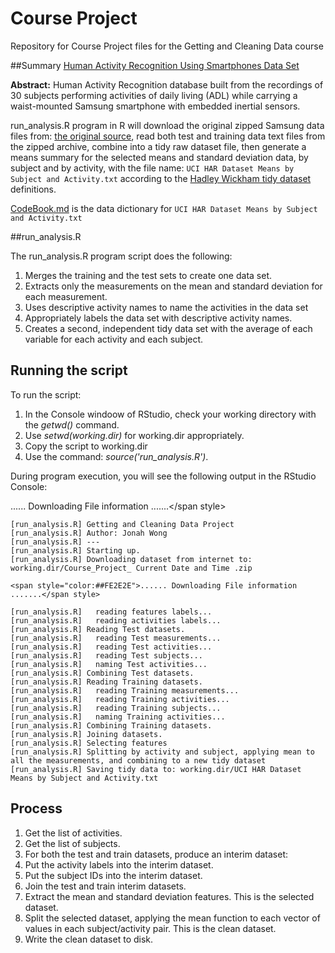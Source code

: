 Course Project
=============

Repository for Course Project files for the Getting and Cleaning Data course

##Summary
[Human Activity Recognition Using Smartphones Data Set](http://archive.ics.uci.edu/ml/datasets/Human+Activity+Recognition+Using+Smartphones)

**Abstract:** Human Activity Recognition database built from the recordings of 30 subjects performing activities of daily living (ADL) while carrying a waist-mounted Samsung smartphone with embedded inertial sensors.

run_analysis.R program in R will download the original zipped Samsung data files from: [the original source](https://d396qusza40orc.cloudfront.net/getdata%2Fprojectfiles%2FUCI%20HAR%20Dataset.zip), read both test and training data text files from the zipped archive, combine into a tidy raw dataset file, then generate a means summary for the selected means and standard deviation data, by subject and by activity, with the file name: `UCI HAR Dataset Means by Subject and Activity.txt` according to the [Hadley Wickham tidy dataset](http://vita.had.co.nz/papers/tidy-data.pdf) definitions.

[CodeBook.md](https://github.com/wongjo/CourseProject/CodeBook.md) is the data dictionary for `UCI HAR Dataset Means by Subject and Activity.txt`

##run_analysis.R

The run_analysis.R program script does the following:

1. Merges the training and the test sets to create one data set.
2. Extracts only the measurements on the mean and standard deviation for each measurement.
3. Uses descriptive activity names to name the activities in the data set
4. Appropriately labels the data set with descriptive activity names.
5. Creates a second, independent tidy data set with the average of each variable for each activity and each subject.

## Running the script

To run the script:

1. In the Console windoow of RStudio, check your working directory with the _getwd()_ command.
2. Use _setwd(working.dir)_ for working.dir appropriately. 
3. Copy the script to working.dir
4. Use the command: *source('run_analysis.R')*. 

During program execution, you will see the following output in the RStudio Console:

<span style="color:##FE2E2E">...... Downloading File information .......</span style>

```
[run_analysis.R] Getting and Cleaning Data Project
[run_analysis.R] Author: Jonah Wong
[run_analysis.R] --- 
[run_analysis.R] Starting up. 
[run_analysis.R] Downloading dataset from internet to:  working.dir/Course_Project_ Current Date and Time .zip

<span style="color:##FE2E2E">...... Downloading File information .......</span style>

[run_analysis.R]   reading features labels... 
[run_analysis.R]   reading activities labels... 
[run_analysis.R] Reading Test datasets. 
[run_analysis.R]   reading Test measurements... 
[run_analysis.R]   reading Test activities... 
[run_analysis.R]   reading Test subjects... 
[run_analysis.R]   naming Test activities...
[run_analysis.R] Combining Test datasets. 
[run_analysis.R] Reading Training datasets. 
[run_analysis.R]   reading Training measurements... 
[run_analysis.R]   reading Training activities... 
[run_analysis.R]   reading Training subjects... 
[run_analysis.R]   naming Training activities...
[run_analysis.R] Combining Training datasets. 
[run_analysis.R] Joining datasets. 
[run_analysis.R] Selecting features 
[run_analysis.R] Splitting by activity and subject, applying mean to all the measurements, and combining to a new tidy dataset 
[run_analysis.R] Saving tidy data to: working.dir/UCI HAR Dataset Means by Subject and Activity.txt 
```

## Process

1. Get the list of activities.
2. Get the list of subjects.
3. For both the test and train datasets, produce an interim dataset:
  4. Put the activity labels into the interim dataset.
  5. Put the subject IDs into the interim dataset.
6. Join the test and train interim datasets.
7. Extract the mean and standard deviation features. This is the selected dataset.
8. Split the selected dataset, applying the mean function to each vector of values in each subject/activity pair. This is the clean dataset.
9. Write the clean dataset to disk.
